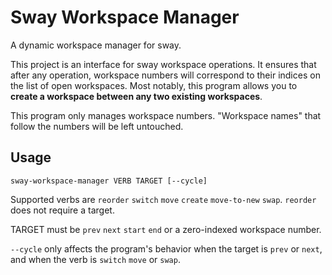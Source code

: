 # Sway Workspace Manager
A dynamic workspace manager for sway.

This project is an interface for sway workspace operations.
It ensures that after any operation, workspace numbers will correspond to their indices on the list of open workspaces.
Most notably, this program allows you to **create a workspace between any two existing workspaces**.

This program only manages workspace numbers. "Workspace names" that follow the numbers will be left untouched.

## Usage
```
sway-workspace-manager VERB TARGET [--cycle]
```

Supported verbs are `reorder` `switch` `move` `create` `move-to-new` `swap`.
`reorder` does not require a target.

TARGET must be `prev` `next` `start` `end` or a zero-indexed workspace number.

`--cycle` only affects the program's behavior when the target is `prev` or `next`, and when the verb is `switch` `move` or `swap`.
